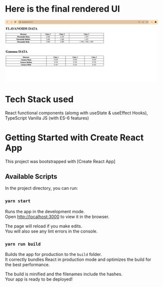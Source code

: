 # Here is the final rendered UI
![Final Screen](image.png)
# Tech Stack used
React functional components (alomg with useState & useEffect Hooks),
TypeScript
Vanilla JS (with ES-6 features)

# Getting Started with Create React App

This project was bootstrapped with [Create React App]

## Available Scripts

In the project directory, you can run:

### `yarn start`

Runs the app in the development mode.\
Open [http://localhost:3000](http://localhost:3000) to view it in the browser.

The page will reload if you make edits.\
You will also see any lint errors in the console.

### `yarn run build`

Builds the app for production to the `build` folder.\
It correctly bundles React in production mode and optimizes the build for the best performance.

The build is minified and the filenames include the hashes.\
Your app is ready to be deployed!
